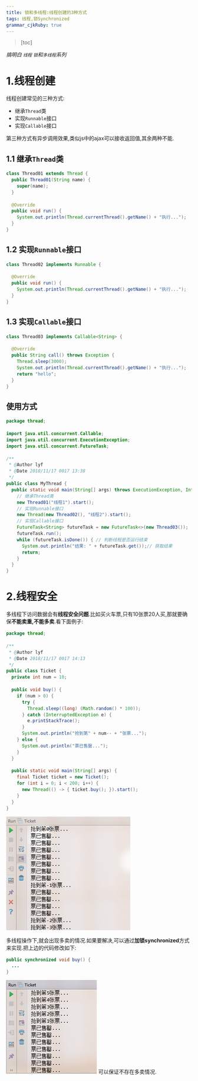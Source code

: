 ```yaml
---
title: 锁和多线程:线程创建的3种方式
tags: 线程,锁Synchronized
grammar_cjkRuby: true
---
```


> [toc]

*搞明白 `线程` `锁`和`多线程`系列*

# 1.线程创建

线程创建常见的三种方式:

* 继承`Thread`类
* 实现`Runnable`接口
* 实现`Callable`接口

第三种方式有异步调用效果,类似js中的ajax可以接收返回值,其余两种不能.

## 1.1 继承`Thread`类

```java
class Thread01 extends Thread {
  public Thread01(String name) {
    super(name);
  }

  @Override
  public void run() {
    System.out.println(Thread.currentThread().getName() + "执行...");
  }
}

```

## 1.2 实现`Runnable`接口

``` java
class Thread02 implements Runnable {

  @Override
  public void run() {
    System.out.println(Thread.currentThread().getName() + "执行...");
  }
}
```

## 1.3 实现`Callable`接口

``` java
class Thread03 implements Callable<String> {

  @Override
  public String call() throws Exception {
    Thread.sleep(3000);
    System.out.println(Thread.currentThread().getName() + "执行...");
    return "hello";
  }
}
```

## 使用方式
``` java
package thread;

import java.util.concurrent.Callable;
import java.util.concurrent.ExecutionException;
import java.util.concurrent.FutureTask;

/**
 * @Author lyf
 * @Date 2018/11/17 0017 13:38
 */
public class MyThread {
  public static void main(String[] args) throws ExecutionException, InterruptedException {
    // 继承Thread类  
    new Thread01("线程1").start();
    // 实现Runnable接口
    new Thread(new Thread02(), "线程2").start();
    // 实现Callable接口
    FutureTask<String> futureTask = new FutureTask<>(new Thread03());
    futureTask.run();
    while (futureTask.isDone()) { // 判断线程是否运行结束
      System.out.println("结果: " + futureTask.get());// 获取结果
      return;
    }
  }
}
```

# 2.线程安全

多线程下访问数据会有**线程安全问题**.比如买火车票,只有10张票20人买,那就要确保**不能卖重,不能多卖**.看下面例子:

``` java
package thread;

/**
 * @Author lyf
 * @Date 2018/11/17 0017 14:13
 */
public class Ticket {
  private int num = 10;

  public void buy() {
    if (num > 0) {
      try {
        Thread.sleep((long) (Math.random() * 100));
      } catch (InterruptedException e) {
        e.printStackTrace();
      }
      System.out.println("抢到第" + num-- + "张票...");
    } else {
      System.out.println("票已售罄...");
    }
  }

  public static void main(String[] args) {
    final Ticket ticket = new Ticket();
    for (int i = 0; i < 200; i++) {
      new Thread(() -> { ticket.buy(); }).start();
    }
  }
}
```
![](./images/1542759535603.png)

多线程操作下,就会出现多卖的情况.如果要解决,可以通过**加锁synchronized**方式来实现.把上边的代码修改如下:

``` java
public synchronized void buy() {
  ...
}
```
![](./images/1542759548928.png)
可以保证不存在多卖情况.